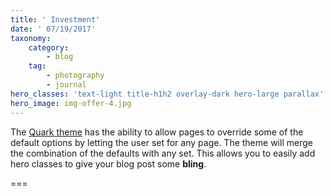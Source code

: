 ```yaml
---
title: ' Investment'
date: ' 07/19/2017'
taxonomy:
    category:
        - blog
    tag:
        - photography
        - journal
hero_classes: 'text-light title-h1h2 overlay-dark hero-large parallax'
hero_image: img-offer-4.jpg
---
```


The [Quark theme](https://getgrav.org/downloads/themes) has the ability to allow pages to override some of the default options by letting the user set for any page.  The theme will merge the combination of the defaults with any  set. This allows you to easily add hero classes to give your blog post some **bling**.

===
